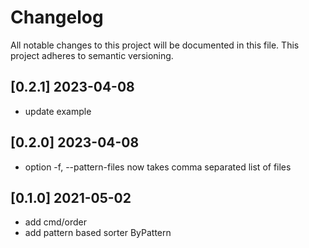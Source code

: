# Changelog

All notable changes to this project will be documented in this file.
This project adheres to semantic versioning.

## [0.2.1] 2023-04-08

- update example

## [0.2.0] 2023-04-08

- option -f, --pattern-files now takes comma separated list of files

## [0.1.0] 2021-05-02

- add cmd/order
- add pattern based sorter ByPattern

